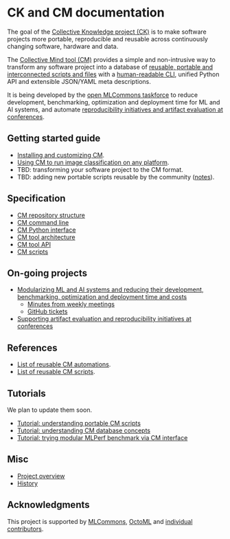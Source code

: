 # CK and CM documentation

The goal of the [Collective Knowledge project (CK)](https://learning.acm.org/techtalks/reproducibility) 
is to make software projects more portable, reproducible and reusable 
across continuously changing software, hardware and data.

The [Collective Mind tool (CM)](cm/cmind) 
provides a simple and non-intrusive way to transform any software project
into a database of [reusable, portable and interconnected scripts and files](list_of_scripts.md)
with a [human-readable CLI](tutorials/sc22-scc-mlperf.md), 
unified Python API and extensible JSON/YAML meta descriptions.

It is being developed by the [open MLCommons taskforce](mlperf-education-workgroup.md) 
to reduce development, benchmarking, optimization and deployment time for ML and AI systems,
and automate [reproducibility initiatives and artifact evaluation at conferences](tutorials/sc22-scc-mlperf.md).



## Getting started guide

* [Installing and customizing CM](installation.md).
* [Using CM to run image classification on any platform](tutorials/modular-image-classification.md).
* TBD: transforming your software project to the CM format.
* TBD: adding new portable scripts reusable by the community ([notes](../cm/docs/tutorial-scripts.md#adding-new-artifacts-scripts-and-workflows-to-cm)).

## Specification

* [CM repository structure](specs/cm-repository.md)
* [CM command line](specs/cm-cli.md)
* [CM Python interface](specs/cm-python-interface.md)
* [CM tool architecture](specs/cm-tool-architecture.md)
* [CM tool API](https://cknowledge.org/docs/cm/api/cmind.html)
* [CM scripts](specs/cm-script.md)

## On-going projects

* [Modularizing ML and AI systems and reducing their development, benchmarking, optimization and deployment time and costs](mlperf-education-workgroup.md)
  * [Minutes from weekly meetings](https://docs.google.com/document/d/1zMNK1m_LhWm6jimZK6YE05hu4VH9usdbKJ3nBy-ZPAw/edit)
  * [GitHub tickets](https://github.com/mlcommons/ck/issues)
* [Supporting artifact evaluation and reproducibility initiatives at conferences](https://cTuning.org/ae)

## References

* [List of reusable CM automations](list_of_automations.md).
* [List of reusable CM scripts](list_of_scripts.md).

## Tutorials

We plan to update them soon.

* [Tutorial: understanding portable CM scripts](tutorials/scripts.md)
* [Tutorial: understanding CM database concepts](tutorials/concept.md)
* [Tutorial: trying modular MLPerf benchmark via CM interface](tutorials/sc22-scc-mlperf.md)


## Misc

* [Project overview](overview.md)
* [History](history.md)



## Acknowledgments

This project is supported by [MLCommons](https://mlcommons.org), [OctoML](https://octoml.ai) 
and [individual contributors](https://github.com/mlcommons/ck/blob/master/CONTRIBUTING.md).
